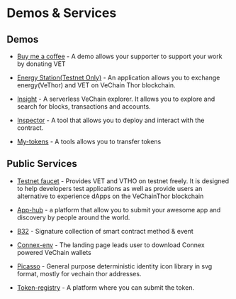 # Demos & Services

## Demos
- [Buy me a coffee](https://github.com/vechain/buy-me-a-coffee) - A demo allows your supporter to support your work by donating VET
  
- [Energy Station(Testnet Only)](https://energy.outofgas.io/) - An application allows you to exchange energy(VeThor) and VET on VeChain Thor blockchain.
  
- [Insight](https://insight.vecha.in/#/) - A serverless VeChain explorer. It allows you to explore and search for blocks, transactions and accounts.
  
- [Inspector](https://inspector.vecha.in/#/contracts) - A tool that allows you to deploy and interact with the contract.

- [My-tokens](https://tokens.vecha.in/) - A tools allows you to transfer tokens

## Public Services
- [Testnet faucet](https://faucet.vecha.in/) - Provides VET and VTHO on testnet freely. It is designed to help developers test applications as well as provide users an alternative to experience dApps on the VeChainThor blockchain

- [App-hub](https://github.com/vechain/app-hub) - a platform that allow you to submit your awesome app and discovery by people around the world.
  
- [B32](https://github.com/vechain/b32) - Signature collection of smart contract method & event
  
- [Connex-env](https://github.com/vechain/connex-env) - The landing page leads user to download Connex powered VeChain wallets
  
- [Picasso](https://github.com/vechain/picasso#vanilla-js) - General purpose deterministic identity icon library in svg format, mostly for vechain thor addresses.
  
- [Token-registry](https://github.com/vechain/token-registry) - A platform where you can submit the token.
